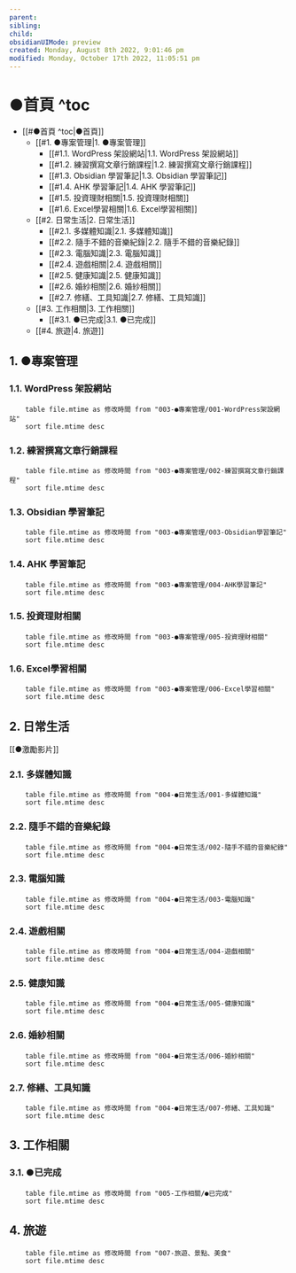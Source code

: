 ```yaml
---
parent: 
sibling: 
child: 
obsidianUIMode: preview
created: Monday, August 8th 2022, 9:01:46 pm
modified: Monday, October 17th 2022, 11:05:51 pm
---
```

# ●首頁 ^toc

- [[#●首頁 ^toc|●首頁]]
	- [[#1. ●專案管理|1. ●專案管理]]
		- [[#1.1. WordPress 架設網站|1.1. WordPress 架設網站]]
		- [[#1.2. 練習撰寫文章行銷課程|1.2. 練習撰寫文章行銷課程]]
		- [[#1.3. Obsidian 學習筆記|1.3. Obsidian 學習筆記]]
		- [[#1.4. AHK 學習筆記|1.4. AHK 學習筆記]]
		- [[#1.5. 投資理財相關|1.5. 投資理財相關]]
		- [[#1.6. Excel學習相關|1.6. Excel學習相關]]
	- [[#2. 日常生活|2. 日常生活]]
		- [[#2.1. 多媒體知識|2.1. 多媒體知識]]
		- [[#2.2. 隨手不錯的音樂紀錄|2.2. 隨手不錯的音樂紀錄]]
		- [[#2.3. 電腦知識|2.3. 電腦知識]]
		- [[#2.4. 遊戲相關|2.4. 遊戲相關]]
		- [[#2.5. 健康知識|2.5. 健康知識]]
		- [[#2.6. 婚紗相關|2.6. 婚紗相關]]
		- [[#2.7. 修繕、工具知識|2.7. 修繕、工具知識]]
	- [[#3. 工作相關|3. 工作相關]]
		- [[#3.1. ●已完成|3.1. ●已完成]]
	- [[#4. 旅遊|4. 旅遊]]


## 1. ●專案管理
### 1.1. WordPress 架設網站
```dataview
	table file.mtime as 修改時間 from "003-●專案管理/001-WordPress架設網站" 
	sort file.mtime desc
```
### 1.2. 練習撰寫文章行銷課程
```dataview
	table file.mtime as 修改時間 from "003-●專案管理/002-練習撰寫文章行銷課程" 
	sort file.mtime desc
```
### 1.3. Obsidian 學習筆記
```dataview
	table file.mtime as 修改時間 from "003-●專案管理/003-Obsidian學習筆記" 
	sort file.mtime desc
```
### 1.4. AHK 學習筆記
```dataview
	table file.mtime as 修改時間 from "003-●專案管理/004-AHK學習筆記" 
	sort file.mtime desc
```
### 1.5. 投資理財相關
```dataview
	table file.mtime as 修改時間 from "003-●專案管理/005-投資理財相關" 
	sort file.mtime desc
```

### 1.6. Excel學習相關
```dataview
	table file.mtime as 修改時間 from "003-●專案管理/006-Excel學習相關" 
	sort file.mtime desc
```

## 2. 日常生活

[[●激勵影片]]

### 2.1. 多媒體知識
```dataview
	table file.mtime as 修改時間 from "004-●日常生活/001-多媒體知識" 
	sort file.mtime desc
```

### 2.2. 隨手不錯的音樂紀錄
```dataview
	table file.mtime as 修改時間 from "004-●日常生活/002-隨手不錯的音樂紀錄" 
	sort file.mtime desc
```

### 2.3. 電腦知識
```dataview
	table file.mtime as 修改時間 from "004-●日常生活/003-電腦知識" 
	sort file.mtime desc
```
### 2.4. 遊戲相關
```dataview
	table file.mtime as 修改時間 from "004-●日常生活/004-遊戲相關" 
	sort file.mtime desc
```
### 2.5. 健康知識
```dataview
	table file.mtime as 修改時間 from "004-●日常生活/005-健康知識" 
	sort file.mtime desc
```
### 2.6. 婚紗相關
```dataview
	table file.mtime as 修改時間 from "004-●日常生活/006-婚紗相關" 
	sort file.mtime desc
```
### 2.7. 修繕、工具知識
```dataview
	table file.mtime as 修改時間 from "004-●日常生活/007-修繕、工具知識" 
	sort file.mtime desc
```
## 3. 工作相關
### 3.1. ●已完成
```dataview
	table file.mtime as 修改時間 from "005-工作相關/●已完成" 
	sort file.mtime desc
```

## 4. 旅遊
```dataview
	table file.mtime as 修改時間 from "007-旅遊、景點、美食" 
	sort file.mtime desc
```

